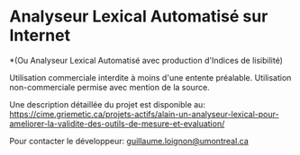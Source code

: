 # Analyseur Lexical Automatisé sur Internet
*(Ou Analyseur Lexical Automatisé avec production d'Indices de lisibilité)

Utilisation commerciale interdite à moins d'une entente préalable. 
Utilisation non-commerciale permise avec mention de la source.

Une description détaillée du projet est disponible au:
https://cime.griemetic.ca/projets-actifs/alain-un-analyseur-lexical-pour-ameliorer-la-validite-des-outils-de-mesure-et-evaluation/

Pour contacter le développeur: 
guillaume.loignon@umontreal.ca

